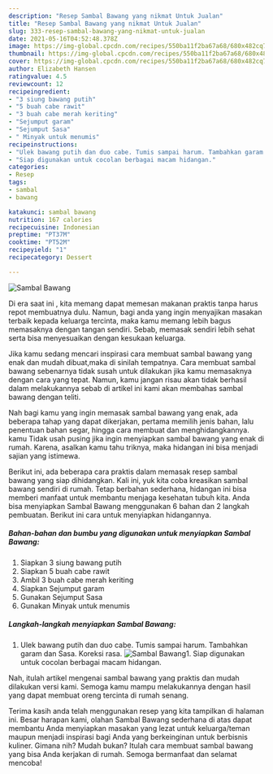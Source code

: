 ```yaml
---
description: "Resep Sambal Bawang yang nikmat Untuk Jualan"
title: "Resep Sambal Bawang yang nikmat Untuk Jualan"
slug: 333-resep-sambal-bawang-yang-nikmat-untuk-jualan
date: 2021-05-16T04:52:48.378Z
image: https://img-global.cpcdn.com/recipes/550ba11f2ba67a68/680x482cq70/sambal-bawang-foto-resep-utama.jpg
thumbnail: https://img-global.cpcdn.com/recipes/550ba11f2ba67a68/680x482cq70/sambal-bawang-foto-resep-utama.jpg
cover: https://img-global.cpcdn.com/recipes/550ba11f2ba67a68/680x482cq70/sambal-bawang-foto-resep-utama.jpg
author: Elizabeth Hansen
ratingvalue: 4.5
reviewcount: 12
recipeingredient:
- "3 siung bawang putih"
- "5 buah cabe rawit"
- "3 buah cabe merah keriting"
- "Sejumput garam"
- "Sejumput Sasa"
- " Minyak untuk menumis"
recipeinstructions:
- "Ulek bawang putih dan duo cabe. Tumis sampai harum. Tambahkan garam dan Sasa. Koreksi rasa."
- "Siap digunakan untuk cocolan berbagai macam hidangan."
categories:
- Resep
tags:
- sambal
- bawang

katakunci: sambal bawang 
nutrition: 167 calories
recipecuisine: Indonesian
preptime: "PT37M"
cooktime: "PT52M"
recipeyield: "1"
recipecategory: Dessert

---
```



![Sambal Bawang](https://img-global.cpcdn.com/recipes/550ba11f2ba67a68/680x482cq70/sambal-bawang-foto-resep-utama.jpg)

Di era  saat ini , kita memang dapat memesan makanan praktis tanpa harus repot membuatnya dulu. Namun, bagi anda yang ingin menyajikan masakan terbaik kepada keluarga tercinta, maka kamu memang lebih bagus memasaknya dengan tangan sendiri. Sebab, memasak sendiri lebih sehat serta bisa menyesuaikan dengan kesukaan keluarga.

Jika kamu sedang mencari inspirasi cara membuat sambal bawang yang enak dan mudah dibuat,maka di sinilah tempatnya. Cara membuat sambal bawang  sebenarnya tidak susah untuk dilakukan jika kamu memasaknya dengan cara yang tepat. Namun, kamu jangan risau akan tidak berhasil dalam melakukannya 
sebab di artikel ini kami akan membahas sambal bawang dengan teliti.  



Nah bagi kamu yang ingin memasak sambal bawang yang enak, ada beberapa tahap yang dapat dikerjakan, pertama memilih jenis bahan, lalu penentuan bahan segar, hingga cara membuat dan menghidangkannya. kamu Tidak usah pusing jika ingin menyiapkan sambal bawang yang enak di rumah. Karena, asalkan kamu  tahu triknya, maka hidangan ini bisa menjadi sajian yang istimewa.

Berikut ini, ada beberapa cara praktis  dalam memasak resep sambal bawang yang siap dihidangkan. Kali ini, yuk kita coba kreasikan sambal bawang sendiri di rumah. Tetap berbahan sederhana, hidangan ini bisa memberi manfaat untuk membantu menjaga kesehatan tubuh kita. Anda bisa menyiapkan Sambal Bawang menggunakan 6 bahan dan 2 langkah pembuatan. Berikut ini cara untuk menyiapkan hidangannya.

<!--inarticleads1-->

##### Bahan-bahan dan bumbu yang digunakan untuk menyiapkan Sambal Bawang:

1. Siapkan 3 siung bawang putih
1. Siapkan 5 buah cabe rawit
1. Ambil 3 buah cabe merah keriting
1. Siapkan Sejumput garam
1. Gunakan Sejumput Sasa
1. Gunakan  Minyak untuk menumis




<!--inarticleads2-->

##### Langkah-langkah menyiapkan Sambal Bawang:

1. Ulek bawang putih dan duo cabe. Tumis sampai harum. Tambahkan garam dan Sasa. Koreksi rasa.
<img src="https://img-global.cpcdn.com/steps/124e9c0285b5c01b/160x128cq70/sambal-bawang-langkah-memasak-1-foto.jpg" alt="Sambal Bawang">1. Siap digunakan untuk cocolan berbagai macam hidangan.




Nah, itulah artikel mengenai  sambal bawang  yang praktis dan mudah dilakukan versi kami. Semoga kamu mampu melakukannya dengan hasil yang dapat membuat oreng tercinta di rumah senang. 

Terima kasih anda telah menggunakan resep yang kita tampilkan di halaman ini. Besar harapan kami, olahan  Sambal Bawang sederhana di atas dapat membantu Anda menyiapkan masakan yang lezat untuk keluarga/teman maupun menjadi inspirasi bagi Anda yang berkeinginan untuk berbisnis kuliner. Gimana nih? Mudah bukan? Itulah cara membuat sambal bawang yang bisa Anda kerjakan di rumah. Semoga bermanfaat dan selamat mencoba!

